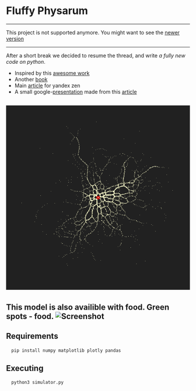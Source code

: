 # Fluffy Physarum
___
This project is not supported anymore. You might want to see the [newer version](https://github.com/physarumAdv/mind-s_crawl)
___
After a short break we decided to resume the thread, and write *a fully new code on python*.
* Inspired by this [awesome work](https://www.sagejenson.com/physarum) 
* Another [book](https://vk.com/doc2051067_510754815?hash=6340d9dab83513a13a&dl=a248f8b54b9a5b7b4c)
* Main [article](https://docs.google.com/document/d/1ClbqxgD-cvxd_-Bv_UkfGLSRMU6wBPmJgWGVIAutvJk/edit?usp=sharing) for yandex zen
* A small google-[presentation](https://docs.google.com/presentation/d/19BZZc_2k-FIpkyHzS-j621PmGsNUIOUnv2AHINWfEh8/edit?usp=sharing) made from this [article](http://eprints.uwe.ac.uk/15260/1/artl.2010.16.2.pdf)

![Screenshot](readme_images/file-535.png)
---
This model is also availible with food.
Green spots - food.
![Screenshot](readme_images/smallGrowth.gif)
---


## Requirements
```
  pip install numpy matplotlib plotly pandas
```

## Executing
```
  python3 simulator.py
```
